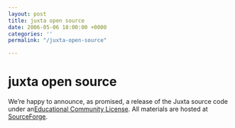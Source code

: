 ```yaml
---
layout: post
title: juxta open source
date: 2006-05-06 18:00:00 +0000
categories: ''
permalink: "/juxta-open-source"

---
```

# juxta open source

We’re happy to announce, as promised, a release of the Juxta source code under an[Educational Community License](http://opensource.org/licenses/ecl1.php). All materials are hosted at [SourceForge](http://sourceforge.net/projects/patacriticism/).